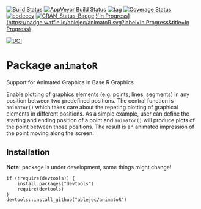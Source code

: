 [![Build Status](https://travis-ci.org/ablejec/animatoR.svg?branch=master)](https://travis-ci.org/ablejec/animatoR)
[![AppVeyor Build Status](https://ci.appveyor.com/api/projects/status/github/ablejec/animatoR?branch=master&svg=true)](https://ci.appveyor.com/project/ablejec/animatoR)
[![tag](https://img.shields.io/github/tag/ablejec/animatoR.svg)](https://github.com/ablejec/animatoR/releases)
[![Coverage Status](https://img.shields.io/codecov/c/github/ablejec/animatoR/master.svg)](https://codecov.io/github/ablejec/animatoR?branch=master)
[![codecov](https://codecov.io/gh/ablejec/animatoR/branch/master/graph/badge.svg)](https://codecov.io/gh/ablejec/animatoR)
[![CRAN_Status_Badge](http://www.r-pkg.org/badges/version/animatoR)](http://cran.r-project.org/package=animatoR)
[![In Progress](https://badge.waffle.io/ablejec/animatoR.svg?label=In Progress&title=In Progress)](http://waffle.io/ablejec/animatoR) 

[![DOI](https://zenodo.org/badge/5761/ablejec/animatoR.svg)](https://zenodo.org/badge/latestdoi/5761/ablejec/animatoR)

# Package `animatoR`
Support for Animated Graphics in Base R Graphics

Enable plotting of graphics elements (e.g. points, lines, segments) in any position between two predefined positions. 
The central function is `animator()` which takes care about the repeting plotting of graphical elements in different positions. 
As a simple example, user can define the starting and ending position of a point and `animator()` 
will produce plots of the point between those positions. 
The result is an animated impression of the point moving along the screen.

## Installation

**Note:** package is under development, some things might change!

```{r,eval=FALSE}
if (!require(devtools)) {
    install.packages("devtools")
    require(devtools)
}
devtools::install_github("ablejec/animatoR")
```

